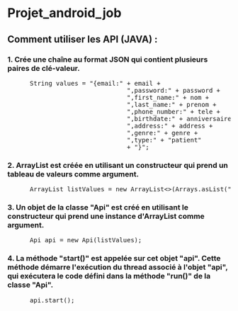 # Projet_android_job

## Comment utiliser les API (JAVA) :

### 1. Crée une chaîne au format JSON qui contient plusieurs paires de clé-valeur.

<pre>
      String values = "{email:" + email +
                                ",password:" + password +
                                ",first_name:" + nom +
                                ",last_name:" + prenom +
                                ",phone_number:" + tele +
                                ",birthdate:" + anniversaire +
                                ",address:" + address +
                                ",genre:" + genre +
                                ",type:" + "patient"
                                + "}";
</pre>

### 2. ArrayList est créée en utilisant un constructeur qui prend un tableau de valeurs comme argument. 

<pre>
      ArrayList<String> listValues = new ArrayList<>(Arrays.asList("inscription", "None", "Jiojio000608.", values));
</pre>

### 3. Un objet de la classe "Api" est créé en utilisant le constructeur qui prend une instance d'ArrayList comme argument.

<pre>
      Api api = new Api(listValues);
</pre>

### 4.  La méthode "start()" est appelée sur cet objet "api". Cette méthode démarre l'exécution du thread associé à l'objet "api", qui exécutera le code défini dans la méthode "run()" de la classe "Api".

<pre>
      api.start();
</pre>

